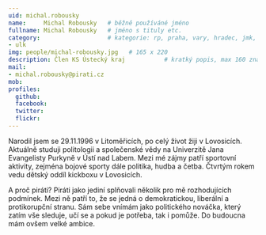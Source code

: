 ```yaml
---
uid: michal.robousky
name:     Michal Robousky  	# běžně používáné jméno
fullname: Michal Robousky  	# jméno s tituly etc.
category:                 	# kategorie: rp, praha, vary, hradec, jmk, senat
- ulk
img: people/michal-robousky.jpg   # 165 x 220
description: Člen KS Ústecký kraj          	# kratký popis, max 160 znaků
mail:
- michal.robousky@pirati.cz
mob:	
profiles:
  github:
  facebook: 
  twitter: 
  flickr: 
---
```


Narodil jsem se 29.11.1996 v Litoměřicích, po celý život žiji v Lovosicích. Aktuálně studuji politologii a společenské vědy na Univerzitě Jana Evangelisty Purkyně v Ústí nad Labem. Mezi mé zájmy patří sportovní aktivity, zejména bojové sporty dále politika, hudba a četba. Čtvrtým rokem vedu dětský oddíl kickboxu v Lovosicích. 

A proč piráti? Piráti jako jediní splňovali několik pro mě rozhodujících podmínek. Mezi ně patří to, že se jedná o demokratickou, liberální a protikorupční stranu. Sám sebe vnímám jako politického nováčka, který zatím vše sleduje, učí se a pokud je potřeba, tak i pomůže. Do budoucna mám ovšem velké ambice.
